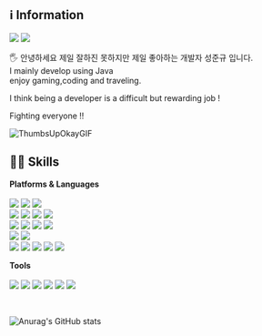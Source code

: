 ## ℹ️ Information
<img src="https://img.shields.io/badge/jk961207@gmail.com-EA4335?style=flat-square&logo=Gmail&logoColor=white"/> <img src="https://img.shields.io/badge/cake0312@naver.com-03C75A?style=flat-square&logo=Naver&logoColor=white"/>

🖐️ 안녕하세요 
제일 잘하진 못하지만 제일 좋아하는 개발자 성준규 입니다.<br/> 
I mainly develop using Java <br/>
enjoy gaming,coding and traveling.<br/>

I think being a developer is a difficult but rewarding job !<br/>



Fighting everyone !!



![ThumbsUpOkayGIF](https://github.com/HyunDove/HyunDove/assets/139856413/a3a94639-f5c4-4444-8ab7-56cdeb620521)


## 🧑‍💻 Skills
**Platforms & Languages** <br/><br/>
<img src="https://img.shields.io/badge/Spring-6DB33F?style=flat-square&logo=Spring&logoColor=white"/> <img src="https://img.shields.io/badge/Spring Boot-6DB33F?style=flat-square&logo=Spring Boot&logoColor=white"/> <img src="https://img.shields.io/badge/Spring Security-6DB33F?style=flat-square&logo=Spring Security&logoColor=white"/> <br/>
<img src="https://img.shields.io/badge/Jquery-0769AD?style=flat-square&logo=Jquery&logoColor=white"/> <img src="https://img.shields.io/badge/JavaScript-F7DF1E?style=flat-square&logo=JavaScript&logoColor=white"/> <img src="https://img.shields.io/badge/Thymeleaf-005F0F?style=flat-square&logo=Thymeleaf&logoColor=white"/> <img src="https://img.shields.io/badge/HTML5-E34F26?style=flat-square&logo=HTML5&logoColor=white"/> <br/>
<img src="https://img.shields.io/badge/Java-0769AD?style=flat-square&logo=OpenJdk&logoColor=white"/> <img src="https://img.shields.io/badge/Jpa-0769AD?style=flat-square&logo=SparkPost&logoColor=white"/> <img src="https://img.shields.io/badge/Apache Tomcat-F8DC75?style=flat-square&logo=Apache Tomcat&logoColor=black"/> <img src="https://img.shields.io/badge/Linux-FCC624?style=flat-square&logo=Linux&logoColor=black"/> <br/>
<img src="https://img.shields.io/badge/Gradle-02303A?style=flat-square&logo=Gradle&logoColor=white"/> <img src="https://img.shields.io/badge/Apache Maven-C71A36?style=flat-square&logo=Apache Maven&logoColor=white"/> <br/>
<img src="https://img.shields.io/badge/Oracle-F80000?style=flat-square&logo=Oracle&logoColor=white"/> <img src="https://img.shields.io/badge/MySQL-4479A1?style=flat-square&logo=MySQL&logoColor=white"/> <img src="https://img.shields.io/badge/MariaDB-003545?style=flat-square&logo=MariaDB&logoColor=white"/> <img src="https://img.shields.io/badge/MsSQL-CC2927?style=flat-square&logo=Microsoft SQL Server&logoColor=white"/> <img src="https://img.shields.io/badge/Redis-DC382D?style=flat-square&logo=Redis&logoColor=white"/>

**Tools** <br/><br/>
<img src="https://img.shields.io/badge/IntelliJ Idea-000000?style=flat-square&logo=IntelliJ Idea&logoColor=white"/> <img src="https://img.shields.io/badge/Eclipse IDE-2C2255?style=flat-square&logo=Eclipse IDE&logoColor=white"/> <img src="https://img.shields.io/badge/Git-F05032?style=flat-square&logo=Git&logoColor=white"/> <img src="https://img.shields.io/badge/Subversion-809CC9?style=flat-square&logo=Subversion&logoColor=white"/> <img src="https://img.shields.io/badge/SonarQube-4E98CD?style=flat-square&logo=SonarQube&logoColor=white"/> 
<img src="https://img.shields.io/badge/Bitbucket-0052CC?style=flat-square&logo=Bitbucket&logoColor=white"/>

<br/>


![Anurag's GitHub stats](https://github-readme-stats.vercel.app/api?username=DonGoBi&show_icons=true&theme=radical)
